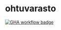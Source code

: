 # ohtuvarasto

[![GHA workflow badge](https://github.com/Emil-06737/ohtuvarasto/workflows/CI/badge.svg)](https://github.com/Emil-06737/ohtuvarasto/actions)
